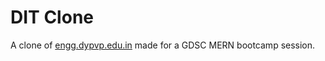 # DIT Clone
A clone of [engg.dypvp.edu.in](https://engg.dypvp.edu.in/) made for a GDSC MERN bootcamp session.
